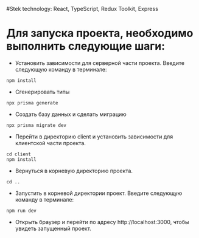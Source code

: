 #Stek technology: React, TypeScript, Redux Toolkit, Express

# Для запуска проекта, необходимо выполнить следующие шаги:

+ Установить зависимости для серверной части проекта. Введите следующую команду в терминале:
```
npm install

```

+ Сгенерировать типы
```
npx prisma generate

```

+ Создать базу данных и сделать миграцию
```
npx prisma migrate dev

```

+ Перейти в директорию client и установить зависимости для клиентской части проекта.
```
cd client
npm install

```

+ Вернуться в корневую директорию проекта.
```
cd ..

```

+ Запустить в корневой директории проект. Введите следующую команду в терминале:
```
npm run dev

```

 + Открыть браузер и перейти по адресу http://localhost:3000, чтобы увидеть запущенный проект.


